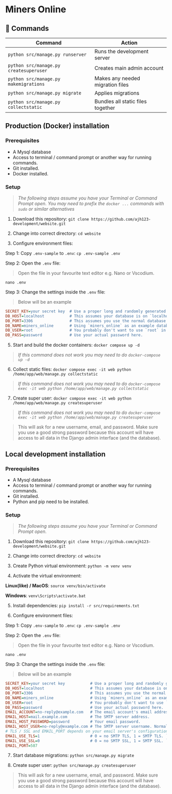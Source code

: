 # Miners Online



## 🧞 Commands

| Command                                | Action                            |
| -------------------------------------- | --------------------------------- |
| `python src/manage.py runserver `      | Runs the development server       |
| `python src/manage.py createsuperuser` | Creates main admin account        |
| `python src/manage.py makemigrations`  | Makes any needed migration files  |
| `python src/manage.py migrate`         | Applies migrations                |
| `python src/manage.py collectstatic`   | Bundles all static files together |

## Production (Docker) installation

### Prerequisites
* A Mysql database
* Access to terminal / command prompt or another way for running commands.
* Git installed.
* Docker installed.

### Setup
> *The following steps assume you have your Terminal or Command Prompt open.*
> *You may need to prefix the `docker ...` commands with `sudo` or similar alternatives*

1. Download this repository:
`git clone https://github.com/ajh123-development/website.git`

2. Change into correct directory:
`cd website`

3. Configure environment files:

Step 1: Copy `.env-sample` to `.env`:
`cp .env-sample .env`

Step 2: Open the `.env` file:
> Open the file in your favourite text editor e.g. Nano or Vscodium.

`nano .env`

Step 3: Change the settings inside the `.env` file:
> Below will be an example
```ini
SECRET_KEY=your secret key  # Use a proper long and randomly generated key.
DB_HOST=localhost			# This assumes your database is on `localhost`.
DB_PORT=3306				# This assumes you use the normal database ports.
DB_NAME=miners_online		# Using `miners_online` as an example database name.
DB_USER=root				# You probably don't want to use `root` in production!
DB_PASS=password			# Use your actual password here.
```

5. Start and build the docker containers:
`docker compose up -d`
> *If this command does not work you may need to do `docker-compose up -d`*

6. Collect static files:
`docker compose exec -it web python /home/app/web/manage.py collectstatic`
> *If this command does not work you may need to do `docker-compose exec -it web python /home/app/web/manage.py collectstatic`*

7. Create super user:
`docker compose exec -it web python /home/app/web/manage.py createsuperuser`
> *If this command does not work you may need to do `docker-compose exec -it web python /home/app/web/manage.py createsuperuser`*

> This will ask for a new username, email, and password. Make sure you use a good strong password because this account will have access to all data in the Django admin interface (and the database).

## Local development installation

### Prerequisites
* A Mysql database
* Access to terminal / command prompt or another way for running commands.
* Git installed.
* Python and pip need to be installed.

### Setup
> *The following steps assume you have your Terminal or Command Prompt open.*

1. Download this repository:
`git clone https://github.com/ajh123-development/website.git`

2. Change into correct directory:
`cd website`

3. Create Python virtual environment:
`python -m venv venv`

4. Activate the virtual environment:

**Linux(like) / MacOS**:
`source venv/bin/activate`

**Windows**:
`venv\Scripts\activate.bat`

5. Install dependencies:
`pip install -r src/requirements.txt`

6. Configure environment files:

Step 1: Copy `.env-sample` to `.env`:
`cp .env-sample .env`

Step 2: Open the `.env` file:
> Open the file in your favourite text editor e.g. Nano or Vscodium.

`nano .env`

Step 3: Change the settings inside the `.env` file:
> Below will be an example
```ini
SECRET_KEY=your secret key           # Use a proper long and randomly generated key.
DB_HOST=localhost			         # This assumes your database is on `localhost`.
DB_PORT=3306				         # This assumes you use the normal database ports.
DB_NAME=miners_online		         # Using `miners_online` as an example database name.
DB_USER=root				         # You probably don't want to use `root` in production!
DB_PASS=password			         # Use your actual password here.
EMAIL_ACCOUNT=no-reply@example.com   # The email account's email address.
EMAIL_HOST=mail.example.com          # The SMTP server address.
EMAIL_HOST_PASSWORD=password         # Your email password.
EMAIL_HOST_USER=no-reply@example.com # The SMTP server username. Normally just your email address.
# TLS / SSL and EMAIL_PORT depends on your email server's configuration. Please consult their documentation.
EMAIL_USE_TLS=1                      # 0 = no SMTP TLS, 1 = SMTP TLS. `EMAIL_PORT` = 587.
EMAIL_USE_SSL=0                      # 0 = no SMTP SSL, 1 = SMTP SSL. `EMAIL_PORT` = 465.
EMAIL_PORT=587
```

7. Start database migrations:
`python src/manage.py migrate`

8. Create super user:
`python src/manage.py createsuperuser`
> This will ask for a new username, email, and password. Make sure you use a good strong password because this account will have access to all data in the Django admin interface (and the database).
